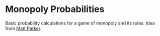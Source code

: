 # Monopoly Probabilities

Basic probability calculations for a game of monopoly and its rules.
Idea from [Matt Parker](https://www.youtube.com/watch?v=ubQXz5RBBtU).
